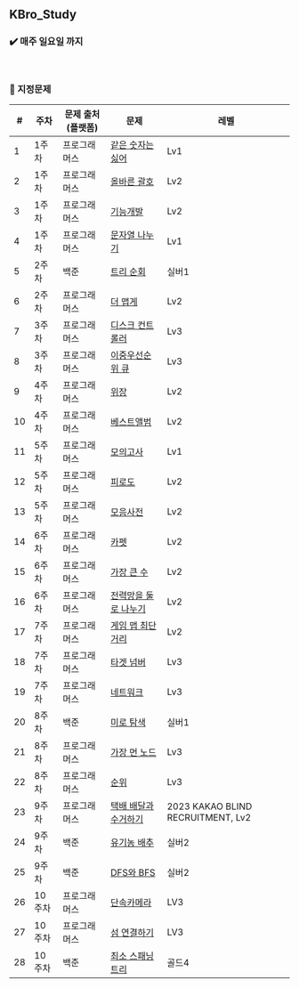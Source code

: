 ## KBro_Study

### :heavy_check_mark: 매주 일요일 까지
</br>

### :pushpin: 지정문제

| # | 주차 | 문제 출처(플랫폼) |문제 | 레벨 |
|---|---|---|---|---|
| 1 | 1주차 | 프로그래머스 | [같은 숫자는 싫어](https://school.programmers.co.kr/learn/courses/30/lessons/12906) | Lv1 |
| 2 | 1주차 | 프로그래머스 | [올바른 괄호](https://school.programmers.co.kr/learn/courses/30/lessons/12909) | Lv2 | 
| 3 | 1주차 | 프로그래머스 | [기능개발](https://school.programmers.co.kr/learn/courses/30/lessons/42586) | Lv2 |
| 4 | 1주차 | 프로그래머스 | [문자열 나누기](https://school.programmers.co.kr/learn/courses/30/lessons/140108) | Lv1 |
| 5 | 2주차 | 백준 | [트리 순회](https://www.acmicpc.net/problem/1991) | 실버1 |
| 6 | 2주차 | 프로그래머스 | [더 맵게](https://school.programmers.co.kr/learn/courses/30/lessons/42626) | Lv2 |
| 7 | 3주차 | 프로그래머스 | [디스크 컨트롤러](https://school.programmers.co.kr/learn/courses/30/lessons/42627) | Lv3 |
| 8 | 3주차 | 프로그래머스 | [이중우선순위 큐](https://school.programmers.co.kr/learn/courses/30/lessons/42628) | Lv3 |
| 9 | 4주차 | 프로그래머스 | [위장](https://school.programmers.co.kr/learn/courses/30/lessons/42578) | Lv2 |
| 10 | 4주차 | 프로그래머스 | [베스트앨범](https://school.programmers.co.kr/learn/courses/30/lessons/42579) | Lv2 |
| 11 | 5주차 | 프로그래머스 | [모의고사](https://school.programmers.co.kr/learn/courses/30/lessons/42840) | Lv1 |
| 12 | 5주차 | 프로그래머스 | [피로도](https://school.programmers.co.kr/learn/courses/30/lessons/87946) | Lv2 |
| 13 | 5주차 | 프로그래머스 | [모음사전](https://school.programmers.co.kr/learn/courses/30/lessons/84512) | Lv2 |
| 14 | 6주차 | 프로그래머스 | [카펫](https://school.programmers.co.kr/learn/courses/30/lessons/42842) | Lv2 |
| 15 | 6주차 | 프로그래머스 | [가장 큰 수](https://school.programmers.co.kr/learn/courses/30/lessons/42746) | Lv2 |
| 16 | 6주차 | 프로그래머스 | [전력망을 둘로 나누기](https://school.programmers.co.kr/learn/courses/30/lessons/86971) | Lv2 |
| 17 | 7주차 | 프로그래머스 | [게임 맵 최단거리](https://school.programmers.co.kr/learn/courses/30/lessons/1844) | Lv2 |
| 18 | 7주차 | 프로그래머스 | [타겟 넘버](https://school.programmers.co.kr/learn/courses/30/lessons/43165) | Lv3 |
| 19 | 7주차 | 프로그래머스 | [네트워크](https://school.programmers.co.kr/learn/courses/30/lessons/43162) | Lv3 |
| 20 | 8주차 | 백준 | [미로 탐색](https://www.acmicpc.net/problem/2178) | 실버1 |
| 21 | 8주차 | 프로그래머스 | [가장 먼 노드](https://school.programmers.co.kr/learn/courses/30/lessons/49189) | Lv3 |
| 22 | 8주차 | 프로그래머스 | [순위](https://school.programmers.co.kr/learn/courses/30/lessons/49191) | Lv3 |
| 23 | 9주차 | 프로그래머스 | [택배 배달과 수거하기](https://school.programmers.co.kr/learn/courses/30/lessons/150369) | 2023 KAKAO BLIND RECRUITMENT, Lv2 |
| 24 | 9주차 | 백준 | [유기농 배추](https://www.acmicpc.net/problem/1012) | 실버2 |
| 25 | 9주차 | 백준 | [DFS와 BFS](https://www.acmicpc.net/problem/1260) | 실버2 |
| 26 | 10주차 | 프로그래머스 | [단속카메라](https://school.programmers.co.kr/learn/courses/30/lessons/42884) | LV3 |
| 27 | 10주차 | 프로그래머스 | [섬 연결하기](https://school.programmers.co.kr/learn/courses/30/lessons/42861) | LV3 |
| 28 | 10주차 | 백준 | [최소 스패닝 트리](https://www.acmicpc.net/problem/1197) | 골드4 |